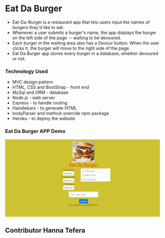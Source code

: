 # Eat Da Burger

* Eat-Da-Burger is a restaurant app that lets users input the names of burgers they'd like to eat.
* Whenever a user submits a burger's name, the app displays the burger on the left side of the page -- waiting to be devoured.
* Each burger in the waiting area also has a Devour button. When the user clicks it, the burger will move to the right side of the page.
* Eat Da Burger app stores every burger in a database, whether devoured or not.

### Technology Used

* MVC design pattern
* HTML, CSS and BootStrap - front end
* MySql and ORM - database
* Node.js - web server
* Express - to handle routing
* Handlebars - to generate HTML
* bodyParser and method-override npm package
* Heroku - to deploy the website

### Eat Da Burger APP Demo

<img src="https://github.com/HannaBella/Burger/blob/master/public/assets/img/EatDaBurger.png">


## Contributor Hanna Tefera
